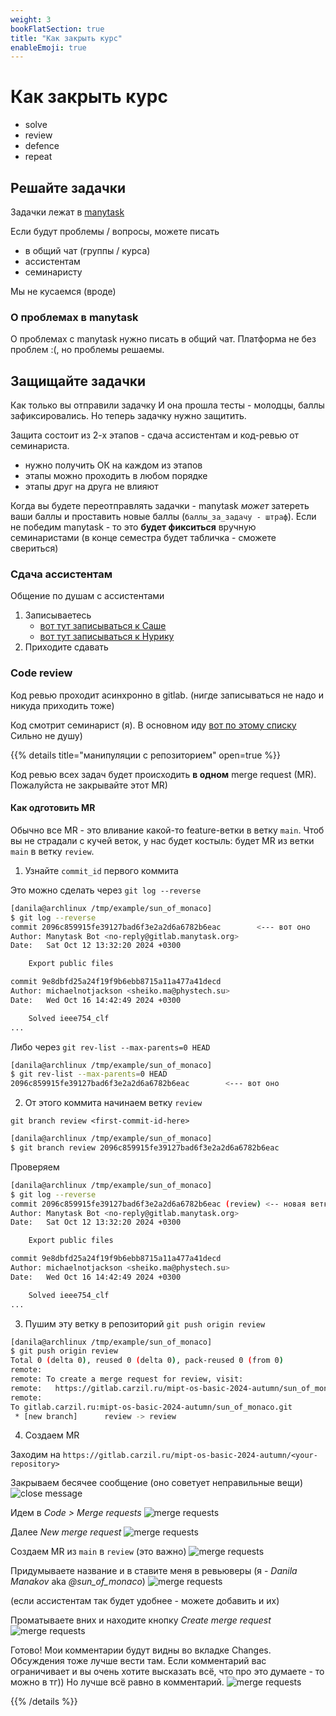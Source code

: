 ```yaml
---
weight: 3
bookFlatSection: true
title: "Как закрыть курс"
enableEmoji: true
---
```


# Как закрыть курс

- solve
- review
- defence
- repeat


## Решайте задачки

Задачки лежат в [manytask](https://manytask.carzil.ru/)

Если будут проблемы / вопросы, можете писать
- в общий чат (группы / курса)
- ассистентам
- семинаристу

Мы не кусаемся (вроде)


### О проблемах в manytask

О проблемах с manytask нужно писать в общий чат.
Платформа не без проблем :(, но проблемы решаемы.


## Защищайте задачки

Как только вы отправили задачку И она прошла тесты - молодцы, баллы
зафиксировались.
Но теперь задачку нужно защитить.

Защита состоит из 2-х этапов - сдача ассистентам и код-ревью от семинариста.
- нужно получить ОК на каждом из этапов
- этапы можно проходить в любом порядке
- этапы друг на друга не влияют


Когда вы будете переотправлять задачки - manytask _может_ затереть ваши баллы и
проставить новые баллы (`баллы_за_задачу - штраф`).
Если не победим manytask - то это **будет фикситься** вручную семинаристами
(в конце семестра будет табличка - сможете свериться)


### Сдача ассистентам

Общение по душам с ассистентами

1. Записываетесь
    - [вот тут записываться к Саше](https://docs.google.com/spreadsheets/d/1sSEVlgJ6wxswy8wRAYNssv6l50isb3IjoY7u_KWcGfI/edit?gid=0#gid=0)
    - [вот тут записываться к Нурику](https://docs.google.com/spreadsheets/d/1sSEVlgJ6wxswy8wRAYNssv6l50isb3IjoY7u_KWcGfI/edit?gid=1431548494#gid=1431548494)
2. Приходите сдавать


### Code review

Код ревью проходит асинхронно в gitlab.
(нигде записываться не надо и никуда приходить тоже)

Код смотрит семинарист (я).
В основном иду [вот по этому списку](/docs/theory/necronomicon)
Сильно не душу)

{{% details title="манипуляции с репозиторием" open=true %}}

Код ревью всех задач будет происходить **в одном** merge request (MR).
Пожалуйста не закрывайте этот MR)


#### Как одготовить MR

Обычно все MR - это вливание какой-то feature-ветки в ветку `main`.
Чтоб вы не страдали с кучей веток, у нас будет костыль: будет MR из ветки `main`
в ветку `review`.

1. Узнайте `commit_id` первого коммита

Это можно сделать через `git log --reverse`
```bash
[danila@archlinux /tmp/example/sun_of_monaco]
$ git log --reverse
commit 2096c859915fe39127bad6f3e2a2d6a6782b6eac        <--- вот оно
Author: Manytask Bot <no-reply@gitlab.manytask.org>
Date:   Sat Oct 12 13:32:20 2024 +0300

    Export public files

commit 9e8dbfd25a24f19f9b6ebb8715a11a477a41decd
Author: michaelnotjackson <sheiko.ma@phystech.su>
Date:   Wed Oct 16 14:42:49 2024 +0300

    Solved ieee754_clf
...
```

Либо через `git rev-list --max-parents=0 HEAD`
```bash
[danila@archlinux /tmp/example/sun_of_monaco]
$ git rev-list --max-parents=0 HEAD
2096c859915fe39127bad6f3e2a2d6a6782b6eac        <--- вот оно
```

2. От этого коммита начинаем ветку `review`

`git branch review <first-commit-id-here>`
```bash
[danila@archlinux /tmp/example/sun_of_monaco]
$ git branch review 2096c859915fe39127bad6f3e2a2d6a6782b6eac
```

Проверяем
```bash
[danila@archlinux /tmp/example/sun_of_monaco]
$ git log --reverse
commit 2096c859915fe39127bad6f3e2a2d6a6782b6eac (review) <-- новая ветка review
Author: Manytask Bot <no-reply@gitlab.manytask.org>
Date:   Sat Oct 12 13:32:20 2024 +0300

    Export public files

commit 9e8dbfd25a24f19f9b6ebb8715a11a477a41decd
Author: michaelnotjackson <sheiko.ma@phystech.su>
Date:   Wed Oct 16 14:42:49 2024 +0300

    Solved ieee754_clf
...
```

3. Пушим эту ветку в репозиторий `git push origin review`

```bash
[danila@archlinux /tmp/example/sun_of_monaco]
$ git push origin review
Total 0 (delta 0), reused 0 (delta 0), pack-reused 0 (from 0)
remote:
remote: To create a merge request for review, visit:
remote:   https://gitlab.carzil.ru/mipt-os-basic-2024-autumn/sun_of_monaco/-/merge_requests/new?merge_request%5Bsource_branch%5D=review
remote:
To gitlab.carzil.ru:mipt-os-basic-2024-autumn/sun_of_monaco.git
 * [new branch]      review -> review
```

4. Создаем MR

Заходим на `https://gitlab.carzil.ru/mipt-os-basic-2024-autumn/<your-repository>`

Закрываем бесячее сообщение (оно советует неправильные вещи)
![close message](../../../instructions/create-merge-request-message.png)

Идем в _Code > Merge requests_
![merge requests](../../../instructions/mr-steps-1-2.png)

Далее _New merge request_
![merge requests](../../../instructions/mr-steps-3.png)

Создаем MR из `main` в `review` (это важно)
![merge requests](../../../instructions/mr-steps-4-5-6.png)

Придумываете название и в ставите меня в ревьюверы (я - _Danila Manakov_ aka _@sun_of_monaco_)
![merge requests](../../../instructions/mr-steps-7-8.png)

(если ассистентам так будет удобнее - можете добавить и их)

Проматываете вних и находите кнопку _Create merge request_
![merge requests](../../../instructions/mr-steps-9.png)

Готово!
Мои комментарии будут видны во вкладке Changes.
Обсуждения тоже лучше вести там.
Если комментарий вас ограничивает и вы очень хотите высказать всё, что про это
думаете - то можно в тг)) Но лучше всё равно в комментарий.
![merge requests](../../../instructions/mr-steps-10.png)

{{% /details %}}
